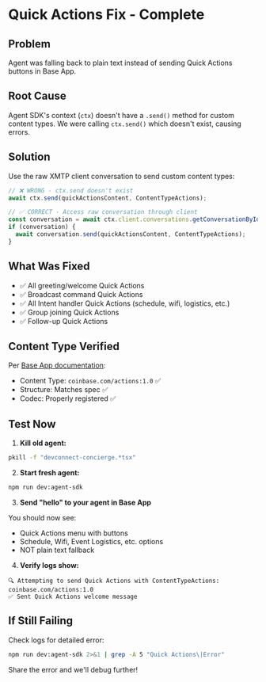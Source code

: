 # Quick Actions Fix - Complete

## Problem
Agent was falling back to plain text instead of sending Quick Actions buttons in Base App.

## Root Cause
Agent SDK's context (`ctx`) doesn't have a `.send()` method for custom content types. We were calling `ctx.send()` which doesn't exist, causing errors.

## Solution
Use the raw XMTP client conversation to send custom content types:

```typescript
// ❌ WRONG - ctx.send doesn't exist
await ctx.send(quickActionsContent, ContentTypeActions);

// ✅ CORRECT - Access raw conversation through client
const conversation = await ctx.client.conversations.getConversationById(conversationId);
if (conversation) {
  await conversation.send(quickActionsContent, ContentTypeActions);
}
```

## What Was Fixed
- ✅ All greeting/welcome Quick Actions
- ✅ Broadcast command Quick Actions  
- ✅ All Intent handler Quick Actions (schedule, wifi, logistics, etc.)
- ✅ Group joining Quick Actions
- ✅ Follow-up Quick Actions

## Content Type Verified
Per [Base App documentation](https://docs.base.org/base-app/agents/chat-agents):
- Content Type: `coinbase.com/actions:1.0` ✅
- Structure: Matches spec ✅
- Codec: Properly registered ✅

## Test Now

1. **Kill old agent:**
```bash
pkill -f "devconnect-concierge.*tsx"
```

2. **Start fresh agent:**
```bash
npm run dev:agent-sdk
```

3. **Send "hello" to your agent in Base App**

You should now see:
- Quick Actions menu with buttons
- Schedule, Wifi, Event Logistics, etc. options
- NOT plain text fallback

4. **Verify logs show:**
```
🔍 Attempting to send Quick Actions with ContentTypeActions: coinbase.com/actions:1.0
✅ Sent Quick Actions welcome message
```

## If Still Failing

Check logs for detailed error:
```bash
npm run dev:agent-sdk 2>&1 | grep -A 5 "Quick Actions\|Error"
```

Share the error and we'll debug further!

